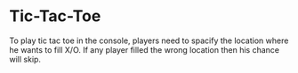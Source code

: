 # Tic-Tac-Toe
To play tic tac toe in the console, players need to spacify the location where he wants to fill X/O. If any player filled the wrong location then his chance will skip. 
